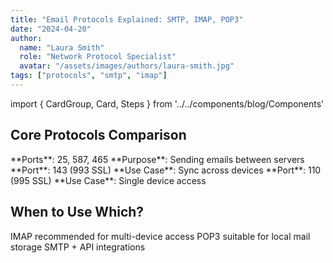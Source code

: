 ```yaml
---
title: "Email Protocols Explained: SMTP, IMAP, POP3"
date: "2024-04-20"
author: 
  name: "Laura Smith"
  role: "Network Protocol Specialist"
  avatar: "/assets/images/authors/laura-smith.jpg"
tags: ["protocols", "smtp", "imap"]
---
```


import { CardGroup, Card, Steps } from '../../components/blog/Components'

## Core Protocols Comparison

<CardGroup cols={3}>
  <Card title="SMTP" icon="paper-plane">
    **Ports**: 25, 587, 465  
    **Purpose**: Sending emails between servers
  </Card>
  
  <Card title="IMAP" icon="inbox">
    **Port**: 143 (993 SSL)  
    **Use Case**: Sync across devices
  </Card>

  <Card title="POP3" icon="download">
    **Port**: 110 (995 SSL)  
    **Use Case**: Single device access
  </Card>
</CardGroup>

## When to Use Which?

<Steps>
  <Step title="Corporate Environments">
    IMAP recommended for multi-device access
  </Step>
  
  <Step title="Backup Systems">
    POP3 suitable for local mail storage
  </Step>
  
  <Step title="Transactional Emails">
    SMTP + API integrations
  </Step>
</Steps>